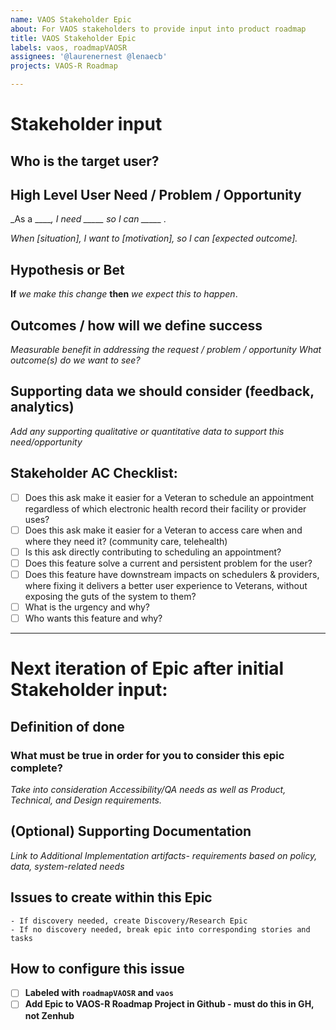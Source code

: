 ```yaml
---
name: VAOS Stakeholder Epic
about: For VAOS stakeholders to provide input into product roadmap
title: VAOS Stakeholder Epic
labels: vaos, roadmapVAOSR
assignees: '@laurenernest @lenaecb'
projects: VAOS-R Roadmap

---
```

# Stakeholder input
## Who is the target user?

## High Level User Need / Problem / Opportunity
_As a _____, I need _____ so I can _____ ._

_When [situation], I want to [motivation], so I can [expected outcome]._

## Hypothesis or Bet
**If** _we make this change_ **then** _we expect this to happen_.

## Outcomes / how will we define success
_Measurable benefit in addressing the request / problem / opportunity_
_What outcome(s) do we want to see?_ 

## Supporting data we should consider (feedback, analytics)
_Add any supporting qualitative or quantitative data to support this need/opportunity_

## Stakeholder AC Checklist:
- [ ] Does this ask make it easier for a Veteran to schedule an appointment regardless of which electronic health record their facility or provider uses? 
- [ ] Does this ask make it easier for a Veteran to access care when and where they need it? (community care, telehealth) 
- [ ] Is this ask directly contributing to scheduling an appointment? 
- [ ] Does this feature solve a current and persistent problem for the user? 
- [ ] Does this feature have downstream impacts on schedulers & providers, where fixing it delivers a better user experience to Veterans, without exposing the guts of the system to them? 
- [ ] What is the urgency and why? 
- [ ] Who wants this feature and why? 

---
# Next iteration of Epic after initial Stakeholder input:

## Definition of done
### What must be true in order for you to consider this epic complete? 

*Take into consideration Accessibility/QA needs as well as Product, Technical, and Design requirements.*

## (Optional) Supporting Documentation
_Link to Additional Implementation artifacts- requirements based on policy, data, system-related needs_

## Issues to create within this Epic

```
- If discovery needed, create Discovery/Research Epic
- If no discovery needed, break epic into corresponding stories and tasks
```

## How to configure this issue
- [ ] **Labeled with `roadmapVAOSR` and `vaos`**
- [ ] **Add Epic to VAOS-R Roadmap Project in Github - must do this in GH, not Zenhub**

